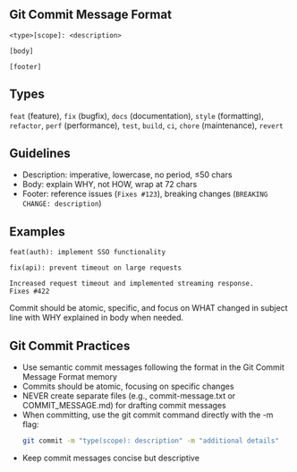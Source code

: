 ## Git Commit Message Format

```
<type>[scope]: <description>

[body]

[footer]
```

## Types

`feat` (feature), `fix` (bugfix), `docs` (documentation), `style` (formatting), `refactor`, `perf` (performance), `test`, `build`, `ci`, `chore` (maintenance), `revert`

## Guidelines

- Description: imperative, lowercase, no period, ≤50 chars
- Body: explain WHY, not HOW, wrap at 72 chars
- Footer: reference issues (`Fixes #123`), breaking changes (`BREAKING CHANGE: description`)

## Examples

```
feat(auth): implement SSO functionality
```

```
fix(api): prevent timeout on large requests

Increased request timeout and implemented streaming response.
Fixes #422
```

Commit should be atomic, specific, and focus on WHAT changed in subject line with WHY explained in body when needed.

## Git Commit Practices

- Use semantic commit messages following the format in the Git Commit Message Format memory
- Commits should be atomic, focusing on specific changes
- NEVER create separate files (e.g., commit-message.txt or COMMIT_MESSAGE.md) for drafting commit messages
- When committing, use the git commit command directly with the -m flag:
  ```bash
  git commit -m "type(scope): description" -m "additional details"
  ```
- Keep commit messages concise but descriptive
